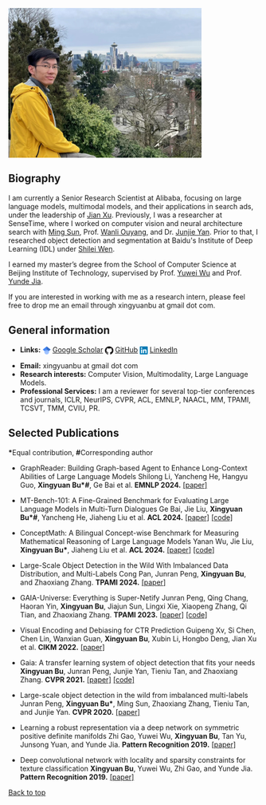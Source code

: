 <p> <img align="center" height="300" src="resource/at_seattle.jpg"> </p>

## Biography

I am currently a Senior Research Scientist at Alibaba, focusing on large language models, multimodal models, and their applications in search ads, under the leadership of [Jian Xu](https://scholar.google.com/citations?user=30VZBsIAAAAJ&hl=en). Previously, I was a researcher at SenseTime, where I worked on computer vision and neural architecture search with [Ming Sun](https://msunming.github.io/), Prof. [Wanli Ouyang](https://wlouyang.github.io/), and Dr. [Junjie Yan](https://scholar.google.com/citations?user=rEYarG0AAAAJ&hl=en). Prior to that, I researched object detection and segmentation at Baidu's Institute of Deep Learning (IDL) under [Shilei Wen](https://scholar.google.com/citations?user=zKtYrHYAAAAJ&hl=zh-CN).

I earned my master’s degree from the School of Computer Science at Beijing Institute of Technology, supervised by Prof. [Yuwei Wu](https://wu-yuwei-bit.github.io/) and Prof. [Yunde Jia](https://scholar.google.com/citations?user=Sl6TV7gAAAAJ&hl=zh-CN).

If you are interested in working with me as a research intern, please feel free to drop me an email through xingyuanbu at gmail dot com.

## General information

-  <p><strong>Links:</strong> <img align="center" height="16" src="resource/google-scholar.png"> <a href="https://scholar.google.com/citations?user=cqYaRhUAAAAJ&hl=en">Google Scholar</a> <img align="center" height="16" src="resource/GitHub.png"> <a href="https://github.com/xingyuanbu">GitHub</a>  <img align="center" height="16" src="resource/linkedin.png"> <a href="https://www.linkedin.com/in/xingyuanbu/">LinkedIn</a>  </p>
- <strong>Email:</strong> xingyuanbu at gmail dot com
- <strong>Research interests:</strong> Computer Vision, Multimodality, Large Language Models.
- <strong>Professional Services:</strong> I am a reviewer for several top-tier conferences and journals, ICLR, NeurIPS, CVPR, ACL, EMNLP, NAACL, MM, TPAMI, TCSVT, TMM, CVIU, PR.


## Selected Publications
<strong>*</strong>Equal contribution, <strong>#</strong>Corresponding author

- GraphReader: Building Graph-based Agent to Enhance Long-Context Abilities of Large Language Models
  Shilong Li, Yancheng He, Hangyu Guo, <strong>Xingyuan Bu*#</strong>, Ge Bai et al.
  <strong>EMNLP 2024.</strong>
  [[paper]](https://arxiv.org/abs/2406.14550)
<p></p>

- MT-Bench-101: A Fine-Grained Benchmark for Evaluating Large Language Models in Multi-Turn Dialogues
  Ge Bai, Jie Liu, <strong>Xingyuan Bu*#</strong>, Yancheng He, Jiaheng Liu et al.
  <strong>ACL 2024.</strong>
  [[paper]](https://arxiv.org/abs/2402.14762) [[code]](https://github.com/mtbench101/mt-bench-101)
<p></p>

- ConceptMath: A Bilingual Concept-wise Benchmark for Measuring Mathematical Reasoning of Large Language Models
  Yanan Wu, Jie Liu, <strong>Xingyuan Bu*</strong>, Jiaheng Liu et al.
  <strong>ACL 2024.</strong>
  [[paper]](https://arxiv.org/abs/2402.14660) [[code]](https://github.com/conceptmath/conceptmath)
<p></p>

- Large-Scale Object Detection in the Wild With Imbalanced Data Distribution, and Multi-Labels
  Cong Pan, Junran Peng, <strong>Xingyuan Bu</strong>, and Zhaoxiang Zhang.
  <strong>TPAMI 2024.</strong>
  [[paper]](https://ieeexplore.ieee.org/abstract/document/10579784)
<p></p>

- GAIA-Universe: Everything is Super-Netify
  Junran Peng, Qing Chang, Haoran Yin, <strong>Xingyuan Bu</strong>, Jiajun Sun, Lingxi Xie, Xiaopeng Zhang, Qi Tian, and Zhaoxiang Zhang.
  <strong>TPAMI 2023.</strong>
  [[paper]](https://ieeexplore.ieee.org/document/10125046) [[code]](https://github.com/GAIA-vision/GAIA-det)
<p></p>

- Visual Encoding and Debiasing for CTR Prediction
  Guipeng Xv, Si Chen, Chen Lin, Wanxian Guan, <strong>Xingyuan Bu</strong>, Xubin Li, Hongbo Deng, Jian Xu et al.
  <strong>CIKM 2022.</strong>
  [[paper]](https://arxiv.org/abs/2205.04168)
<p></p>

- Gaia: A transfer learning system of object detection that fits your needs
  <strong>Xingyuan Bu</strong>, Junran Peng, Junjie Yan, Tieniu Tan, and Zhaoxiang Zhang.
  <strong>CVPR 2021.</strong>
  [[paper]](https://arxiv.org/abs/2106.11346) [[code]](https://github.com/GAIA-vision/GAIA-det)
<p></p>

- Large-scale object detection in the wild from imbalanced multi-labels
  Junran Peng, <strong>Xingyuan Bu*</strong>, Ming Sun, Zhaoxiang Zhang, Tieniu Tan, and Junjie Yan.
  <strong>CVPR 2020.</strong>
  [[paper]](https://arxiv.org/abs/2005.08455)
<p></p>

- Learning a robust representation via a deep network on symmetric positive definite manifolds
  Zhi Gao, Yuwei Wu, <strong>Xingyuan Bu</strong>, Tan Yu, Junsong Yuan, and Yunde Jia.
  <strong>Pattern Recognition 2019.</strong>
  [[paper]](https://www.sciencedirect.com/science/article/abs/pii/S0031320319301062)
<p></p>


- Deep convolutional network with locality and sparsity constraints for texture classification
  <strong>Xingyuan Bu</strong>, Yuwei Wu, Zhi Gao, and Yunde Jia.
  <strong>Pattern Recognition 2019.</strong>
  [[paper]](https://www.sciencedirect.com/science/article/abs/pii/S0031320319300676)
<p></p>





[Back to top](#biography)
